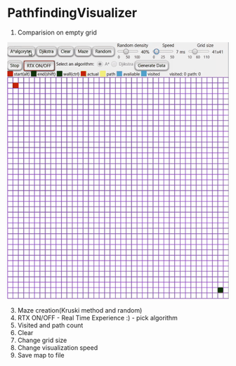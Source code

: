 # PathfindingVisualizer
1. Comparision on empty grid

![aalgorytm czysty](gify/aalgorytm%20czysty.gif)

3. Maze creation(Kruski method and random)
4. RTX ON/OFF - Real Time Experience :) - pick algorithm
5. Visited and path count
6. Clear
7. Change grid size
8. Change visualization speed
9. Save map to file
